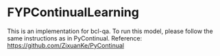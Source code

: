 # FYPContinualLearning
This is an implementation for bcl-qa.
To run this model, please follow the same instructions as in PyContinual.
Reference: https://github.com/ZixuanKe/PyContinual
